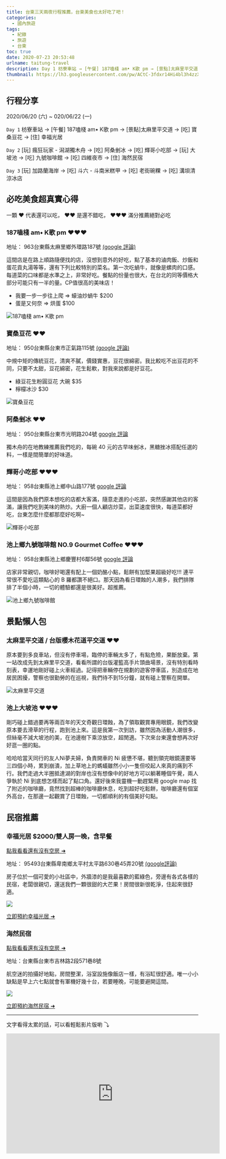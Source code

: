 ```yaml
---
title: 台東三天兩夜行程推薦，台東美食也太好吃了吧！
categories:
  - 國內旅遊
tags:
  - 紀錄
  - 旅遊
  - 台東
toc: true
date: 2020-07-23 20:53:48
urlname: taitung-travel
description: Day 1 枋寮車站 → [午餐] 187嗑棧 am• K歌 pm → [景點]太麻里平交道 → [吃] 寶桑豆花 → [住] 幸福光居
thumbnail: https://lh3.googleusercontent.com/pw/ACtC-3fdxr14Hi4bl3h4zzXpWiC5Rz1xxtEJMwSYHJi-pta_FHgiHEx6uaKuUXO54nRk3RN10OBsY895ZqBWGulWTcKjeOgYYr9BwlPaj6dN7bSb1Ee4LtxFNeiIkpy-cY-NyVLpIabNwW0XOlNZ41CemG8=w1066-h799-no?authuser=1
---
```

## 行程分享 
2020/06/20 (六) ~ 020/06/22 (一)

`Day 1` 
枋寮車站 → [午餐] 187嗑棧 am• K歌 pm → [景點]太麻里平交道 → [吃] 寶桑豆花 → [住] 幸福光居<!-- more -->

`Day 2`
[玩] 瘋狂玩家 - 潟湖獨木舟 → [吃] 阿桑剉冰 → [吃] 輝哥小吃部 → [玩] 大坡池 → [吃] 九號咖啡館 → [吃] 四維夜市 → [住] 海然民宿

`Day 3` 
[玩] 加路蘭海岸 → [吃] 斗六 - 斗南米糕甲 → [吃] 老街碗粿 → [吃] 溝垻清涼冰店

## 必吃美食超真實心得
一顆 ♥ 代表還可以吃， ♥♥ 是還不錯吃， ♥♥♥ 滿分推薦絕對必吃

### 187嗑棧 am• K歌 pm ♥♥♥
地址： 963台東縣太麻里鄉外環路187號 [(google 評論)](https://www.google.com/search?biw=1440&bih=789&sxsrf=ALeKk01ItQRiUSOVZdWu5QMRHFqtlwpGsQ%3A1595059644194&ei=vK0SX-OuC7aIr7wPvt-t4AQ&q=187%E5%97%91%E6%A3%A7&oq=187%E5%97%91%E6%A3%A7&gs_lcp=CgZwc3ktYWIQAzIECCMQJzICCAA6BwgjELADECdQpaxiWKWsYmCKrmJoAXAAeACAATGIATGSAQExmAEAoAECoAEBqgEHZ3dzLXdpesABAQ&sclient=psy-ab&ved=0ahUKEwjj_PKbrNbqAhU2xIsBHb5vC0wQ4dUDCAw&uact=5#lrd=0x346fcf06fdbb7d89:0x47e62acc3236d21e,1,,,)

這間店是在路上順路隨便找的店，沒想到意外的好吃，點了基本的滷肉飯、炒飯和蛋花貢丸湯等等，還有下列比較特別的菜名。第一次吃蝸牛，就像是螺肉的口感。每道菜的口味都是水準之上，非常好吃。餐點的份量也很大，在台北的同等價格大部分可能只有一半的量。CP值很高的美味店！

* 我要一步一步往上爬 => 蠔油炒蝸牛 $200
* 蛋是又何奈 => 烘蛋 $100

<img src="https://lh3.googleusercontent.com/pw/ACtC-3cNALz9zrBYCUVhURPWmXOVkqpqHG0TffSbtsWMtobJIE6b6E7Ee5-Cje9FAtC2bt_fPq4JbRtuLm21taXfuD7mi6luUz6LpTVjAFtdMitF3T8uz0z2-BVAurJUOc5vmKj_tUFUVH1PNdzodj9Ol_s=w600-h800-no?authuser=1" title="187嗑棧 am• K歌 pm" alt="187嗑棧 am• K歌 pm" style="display:block; margin:auto;">

### 寶桑豆花 ♥♥
地址： 950台東縣台東市正氣路115號 [(google 評論)](https://www.google.com/search?q=%E5%AF%B6%E6%A1%91%E8%B1%86%E8%8A%B1&oq=%E5%AF%B6%E6%A1%91%E8%B1%86%E8%8A%B1&aqs=chrome..69i57.173j0j4&sourceid=chrome&ie=UTF-8#lrd=0x346fb9388cf7a3ed:0xcdaa7f47a157e512,1,,,)

中規中矩的傳統豆花，清爽不膩，價錢實惠，豆花很綿密。我比較吃不出豆花的不同，只要不太甜，豆花綿密，花生鬆軟，對我來說都是好豆花。

* 綠豆花生粉圓豆花 大碗 $35
* 檸檬冰沙 $30

<img src="https://lh3.googleusercontent.com/pw/ACtC-3daS2ezSGCHtSczzYZIJ36Ai_irzBLccc2auruT_dSPOOHsL34ohcuwGhnQ8Mk7oIoI0NF7ehYf6Bo8kGJut8TjVJzPSZWkEUhJ9uo1-d3rl4kAFCXimWwPcWDf8wRqRpGmvjBoJGufAMQHmF9x8ws=w600-h800-no?authuser=1" title="寶桑豆花" alt="寶桑豆花" style="display:block; margin:auto;">

### 阿桑剉冰 ♥♥
地址： 950台東縣台東市光明路204號 [google 評論](https://www.google.com/search?sxsrf=ALeKk017UGI9eChdVWjyhhs7yakpmcjtsA%3A1595061787858&ei=G7YSX7X5M6immAX2i7fADg&q=%E5%8F%B0%E6%9D%B1+%E9%98%BF%E6%A1%91%E5%89%89%E5%86%B0&oq=%E9%98%BF%E6%A1%91%E5%89%89%E5%86%B0+&gs_lcp=CgZwc3ktYWIQARgEMgIIADIECAAQHjIECAAQHjIECAAQHjIGCAAQBRAeMgYIABAFEB46BQgAELADOgcIABCwAxAeUOPIzhtYjtPOG2DX384baAFwAHgAgAE6iAFqkgEBMpgBAKABAqABAaoBB2d3cy13aXrAAQE&sclient=psy-ab#lrd=0x346fb93e56db812d:0xe8c9bf660574378b,1,,,)

獨木舟的在地教練推薦我們吃的，每碗 40 元的古早味剉冰，黑糖挫冰搭配任選的料，一樣是間簡單的好味道。

### 輝哥小吃部 ♥♥♥
地址： 958台東縣池上鄉中山路177號 [google 評論](https://www.google.com/maps/place/%E8%BC%9D%E5%93%A5%E5%B0%8F%E5%90%83%E9%83%A8/@23.1236587,121.2149156,17z/data=!3m1!4b1!4m5!3m4!1s0x346f0c622f4191bb:0xe97147032a348717!8m2!3d23.1236538!4d121.2171043?authuser=1&hl=zh-TW)

這間是因為我們原本想吃的店都大客滿，隨意走進的小吃部，突然感謝其他店的客滿，讓我們吃到美味的熱炒。大廚一個人顧店炒菜，出菜速度很快，每道菜都好吃，台東怎麼什麼都那麼好吃啊~

<img src="https://lh3.googleusercontent.com/pw/ACtC-3eFUta10EupndduA3NUAPJN8EZSmyeHB1dNDfB0uiWiWRi-AHDsgIIw-8aubMF0AxnlTWjkUh_paQ6M55UyqMMSBv_D_kMJIstjhWiw1vGrWQJHaOvVUaJ0E4VNJ3QPoWTUvkxN6zwtEfHcilyPYHM=w1066-h799-no?authuser=1" title="輝哥小吃部" alt="輝哥小吃部" style="display:block; margin:auto;">

### 池上鄉九號咖啡館 NO.9 Gourmet Coffee ♥♥♥
地址： 958台東縣池上鄉慶豐村6鄰56號 [google 評論](https://www.google.com/search?sxsrf=ALeKk00Z53Q2mG3-e1zzAJ5pFD-muliIKQ%3A1595119987477&ei=c5kTX5fiHMySr7wP0eSjkAM&q=%E4%B9%9D%E8%99%9F%E5%92%96%E5%95%A1%E9%A4%A8+%E5%8F%B0%E6%9D%B1&oq=%E4%B9%9D%E8%99%9F%E5%92%96%E5%95%A1%E9%A4%A8&gs_lcp=CgZwc3ktYWIQARgEMgIIADICCAAyAggAMgQIABAeMgQIABAeMgQIABAeMgQIABAeMgYIABAFEB46BQgAELEDOggIABCxAxCDAToECAAQQzoFCAAQzQJQq5A8WMPGPGCb2TxoBHAAeACAAViIAakHkgECMTmYAQCgAQGqAQdnd3Mtd2l6wAEB&sclient=psy-ab#lrd=0x346f0c8cac73c6fb:0x48c814a5f46926e,1,,,)

店家非常親切，咖啡好喝還有配上一個奶酪小點，鬆餅有加堅果超級好吃!!! 連平常很不愛吃這類點心的 B 羅都讚不絕口。那天因為看日環蝕的人潮多，我們排隊排了半個小時，一切的體驗都還是很美好。超推薦。

<img src="https://lh3.googleusercontent.com/pw/ACtC-3cOydkKIMsCdU3g3MljBpJQLDcNZc6yWwnYZ-2ELjUOBSkjJ55bsDpDq03tp4PzFuwHh6IzLSDdJFyhKbK61H99gRlSXDZ-CZqd22xCumPd2yhMzH54di10ft-wdlTf_WrqVPTXxHruFbuoxUhFjKw=w1066-h799-no?authuser=1" title="池上鄉九號咖啡館" alt="池上鄉九號咖啡館" style="display:block; margin:auto;">

## 景點懶人包
### 太麻里平交道 / 台版櫻木花道平交道 ♥♥
原本要到多良車站，但沒有停車場，臨停的車輛太多了，有點危險，果斷放棄。第一站改成先到太麻里平交道，看看所謂的台版灌籃高手片頭曲場景，沒有特別看時刻表，幸運地剛好碰上火車經過。記得把車輛停在規劃的遊客停車區，別造成在地居民困擾，警察也很勤勞的在巡視，我們待不到15分鐘，就有碰上警察在開單。

<img src="https://lh3.googleusercontent.com/pw/ACtC-3cFW3tOZYmOVWY0zgfHob-Eb0hMMi0okRnaYOH3kO0buHznwaAUyBPB-_jzTHdjWu0a1xYCCr5PL_Z0kQ8I8Coo-fY2vHWC19fSX7drOvqMTPuHl9OmVz5MpBkLQveCEgn8vdSvO4jTZZoxT2Cr3yA=w1067-h799-no?authuser=1" title="太麻里平交道" alt="太麻里平交道" style="display:block; margin:auto;">

### 池上大坡池 ♥♥♥
剛巧碰上錯過要再等兩百年的天文奇觀日環蝕，為了領取觀賞專用眼鏡，我們改變原本要去滑草的行程，跑到池上來。這是我第一次到訪，雖然因為活動人潮很多，但絲毫不減大坡池的美，在池邊樹下乘涼放空，超閒適。下次來台東還會想再次好好逛一圈的點。

哈哈哈當天同行的友人Ni夢夫婦，負責開車的 Ni 疲憊不堪，聽到領完眼鏡還要等三四個小時，累到崩潰，加上草地上的螞蟻雖然小小一隻但咬起人來真的痛到不行。我們走過大半圈抵達湖的對岸也沒有想像中的好地方可以躺著睡個午覺，兩人爭執於 Ni 到底想怎樣而起了點口角。還好後來我靈機一動趕緊用 google map 找了附近的咖啡廳，竟然找到超棒的咖啡廳休息，吃到超好吃鬆餅，咖啡廳還有個室外高台，在那邊一起觀賞了日環蝕，一切都順利的有個美好句點。

## 民宿推薦
### 幸福光居 $2000/雙人房一晚，含早餐
[點我看看還有沒有空房 ➜](https://www.agoda.com/partners/partnersearch.aspx?pcs=1&cid=1883762&hl=zh&hid=2670283)

地址： 95493台東縣卑南鄉太平村太平路630巷45弄20號 [(google評論)](https://www.google.com/travel/hotels/entity/CgsIsuSX1uHgpMKLARAB/reviews?g2lb=2502548%2C4258168%2C4260007%2C4270442%2C4274032%2C4305595%2C4306835%2C4317915%2C4319922%2C4322823%2C4328159%2C4366684%2C4367953%2C4371335%2C4381263%2C4386665%2C4398672%2C4401769%2C4402623%2C4403882%2C4410443%2C4270859%2C4284970%2C4291517%2C4307996&hl=zh-TW&gl=tw&un=1&rp=ELLkl9bh4KTCiwEQsuSX1uHgpMKLATgCQABIAcABAg&ictx=1&sa=X&utm_campaign=sharing&utm_medium=link&utm_source=htls&hrf=IgNUV0QqFgoHCOQPEAgYERIHCOQPEAgYEhgBKACCASUweDM0NmZiOWZjMjIzNTI0MTk6MHg4Yjg0OTMwNjFhYzVmMjMymgEnGiUweDM0NmZiOWZjMjIzNTI0MTk6MHg4Yjg0OTMwNjFhYzVmMjMy)

房子位於一個可愛的小社區中，外牆漆的是我最喜歡的藍綠色，旁邊有各式各樣的民宿，老闆很親切，還送我們一顆很甜的大芒果！房間很新很乾淨，住起來很舒適。

<a href="https://www.agoda.com/partners/partnersearch.aspx?pcs=10&cid=1883762&hl=zh&hid=2670283" target="_blank"><img src="//q-xx.bstatic.com/xdata/images/hotel/max500/111645328.jpg?k=fcdca69a0dd6da03a14ec163d495f90beda7d6397ea69552271a31fdef849c89&o=" srcset="//q-xx.bstatic.com/xdata/images/hotel/max500/111645328.jpg?k=fcdca69a0dd6da03a14ec163d495f90beda7d6397ea69552271a31fdef849c89&o= 1x, //q-xx.bstatic.com/xdata/images/hotel/840x460/111645328.jpg?k=fcdca69a0dd6da03a14ec163d495f90beda7d6397ea69552271a31fdef849c89&o= 2x" /></a>

[立即預約幸福光居 ➜](https://www.agoda.com/partners/partnersearch.aspx?pcs=1&cid=1883762&hl=zh&hid=2670283)

### 海然民宿
[點我看看還有沒有空房 ➜](https://www.agoda.com/partners/partnersearch.aspx?pcs=1&cid=1883762&hl=zh&hid=3589599)

地址：台東縣台東市吉林路2段571巷8號

航空迷的拍攝好地點，房間整潔，浴室設施像飯店一樣，有浴缸很舒適。唯一小小缺點是早上六七點就會有軍機好幾十台，若要睡晚，可能要避開這間。

<a href="https://www.agoda.com/partners/partnersearch.aspx?pcs=10&cid=1883762&hl=zh&hid=3589599" target="_blank"><img src="//q-xx.bstatic.com/xdata/images/hotel/max500/120824861.jpg?k=68a8cb57a088f7d310a1fcade4486358767fc78a148567b68daa24fcca703fb7&o=" srcset="//q-xx.bstatic.com/xdata/images/hotel/max500/120824861.jpg?k=68a8cb57a088f7d310a1fcade4486358767fc78a148567b68daa24fcca703fb7&o= 1x, //q-xx.bstatic.com/xdata/images/hotel/max500/120824861.jpg?k=68a8cb57a088f7d310a1fcade4486358767fc78a148567b68daa24fcca703fb7&o= 2x" /></a>

[立即預約海然民宿 ➜](https://www.agoda.com/partners/partnersearch.aspx?pcs=1&cid=1883762&hl=zh&hid=3589599)

---

文字看得太累的話，可以看輕鬆影片版喲 ⤵
<div class="video-container">
<iframe width="560" height="315" src="https://www.youtube.com/embed/Y-v3re_nkYE" frameborder="0" allow="accelerometer; autoplay; encrypted-media; gyroscope; picture-in-picture" allowfullscreen></iframe>
</div>